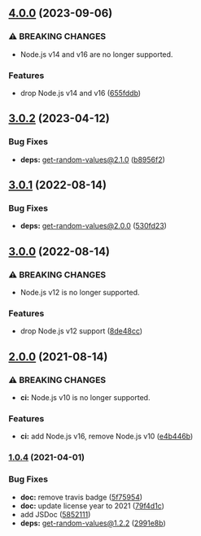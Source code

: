 ## [4.0.0](https://github.com/kenany/secure-random-octet/compare/3.0.2...4.0.0) (2023-09-06)


### ⚠ BREAKING CHANGES

* Node.js v14 and v16 are no longer supported.

### Features

* drop Node.js v14 and v16 ([655fddb](https://github.com/kenany/secure-random-octet/commit/655fddbde9738f8f18e70e3c6f15eab1aba7378e))

## [3.0.2](https://github.com/KenanY/secure-random-octet/compare/3.0.1...3.0.2) (2023-04-12)


### Bug Fixes

* **deps:** get-random-values@2.1.0 ([b8956f2](https://github.com/KenanY/secure-random-octet/commit/b8956f2c6400765aabf0a01bd88e8830d3f04c01))

## [3.0.1](https://github.com/KenanY/secure-random-octet/compare/3.0.0...3.0.1) (2022-08-14)


### Bug Fixes

* **deps:** get-random-values@2.0.0 ([530fd23](https://github.com/KenanY/secure-random-octet/commit/530fd236319dc5015907739426a1454740a60de3))

## [3.0.0](https://github.com/KenanY/secure-random-octet/compare/2.0.0...3.0.0) (2022-08-14)


### ⚠ BREAKING CHANGES

* Node.js v12 is no longer supported.

### Features

* drop Node.js v12 support ([8de48cc](https://github.com/KenanY/secure-random-octet/commit/8de48cceae211446dffbf12e109714bb057fc69b))

## [2.0.0](https://github.com/KenanY/secure-random-octet/compare/1.0.4...2.0.0) (2021-08-14)


### ⚠ BREAKING CHANGES

* **ci:** Node.js v10 is no longer supported.

### Features

* **ci:** add Node.js v16, remove Node.js v10 ([e4b446b](https://github.com/KenanY/secure-random-octet/commit/e4b446b55ef18b9c2d67cc71616254c1c16c930f))

### [1.0.4](https://github.com/KenanY/secure-random-octet/compare/1.0.3...1.0.4) (2021-04-01)


### Bug Fixes

* **doc:** remove travis badge ([5f75954](https://github.com/KenanY/secure-random-octet/commit/5f75954f5100a7d1fd5645a35b687845f29e9afd))
* **doc:** update license year to 2021 ([79f4d1c](https://github.com/KenanY/secure-random-octet/commit/79f4d1cdd4ae2eff8290ac05e253bfbce56147c0))
* add JSDoc ([5852111](https://github.com/KenanY/secure-random-octet/commit/58521118066cc0ccd49139fd441f41552d8e5f82))
* **deps:** get-random-values@1.2.2 ([2991e8b](https://github.com/KenanY/secure-random-octet/commit/2991e8b6cd7017baa4f39d598bc820c542a2dec2))
